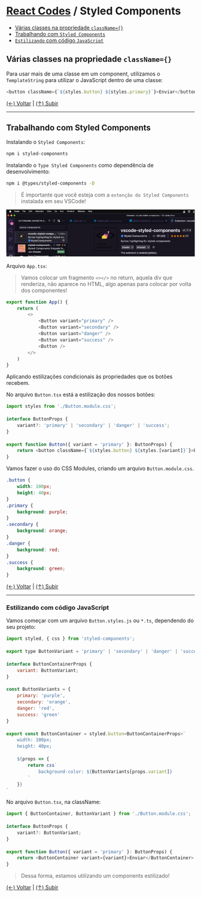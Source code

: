 # [React Codes](https://github.com/systemboys/React_Codes#react-codes "React Codes") / Styled Components

- [Várias classes na propriedade `className={}`](https://github.com/systemboys/React_Codes/tree/main/Styled%20Components#v%C3%A1rias-classes-na-propriedade-classname "Várias classes na propriedade className={}")
- [Trabalhando com `Styled Components`](https://github.com/systemboys/React_Codes/tree/main/Styled%20Components#trabalhando-com-styled-components "Trabalhando com Styled Components")
- [`Estilizando` com código `JavaScript`](https://github.com/systemboys/React_Codes/tree/main/Styled%20Components#estilizando-com-c%C3%B3digo-javascript "Estilizando com código JavaScript")

## Várias classes na propriedade `className={}`

Para usar mais de uma classe em um component, utilizamos o `TemplateString` para utilizar o JavaScript dentro de uma classe:

```javascript
<button className={`${styles.button} ${styles.primary}`}>Enviar</button>
```

[(&larr;) Voltar](https://github.com/systemboys/React_Codes#react-codes "Voltar ao Sumário") | 
[(&uarr;) Subir](https://github.com/systemboys/React_Codes/tree/main/Styled%20Components#react-codes--styled-components "Subir para o topo")


------------

## Trabalhando com Styled Components

Instalando o `Styled Components`:

```bash
npm i styled-components
```

Instalando o `Type Styled Components` como dependência de desenvolvimento:

```bash
npm i @types/styled-components -D
```

> É importante que você esteja com a `extenção do Styled Components` instalada em seu VSCode!

[![Extenção do Styled Components](https://github.com/systemboys/React_Codes/raw/main/Styled%20Components/images/vscode-styled-components.png "Extenção do Styled Components")](https://github.com/systemboys/React_Codes/raw/main/Styled%20Components/images/vscode-styled-components.png "Extenção do Styled Components")

Arquivo `App.tsx`:

> Vamos colocar um fragmento `<></>` no return, aquela div que renderiza, não aparece no HTML, algo apenas para colocar por volta dos componentes!

```javascript
export function App() {
    return (
        <>
            <Button variant="primary" />
            <Button variant="secondary" />
            <Button variant="danger" />
            <Button variant="success" />
            <Button />
        </>
    )
}
```

Aplicando estilizações condicionais às propriedades que os botões recebem.

No arquivo `Button.tsx` está a estilização dos nossos botões:

```javascript
import styles from './Button.module.css';

interface ButtonProps {
    variant?: 'primary' | 'secondary' | 'danger' | 'success';
}

export function Button({ variant = 'primary' }: ButtonProps) {
    return <button className={`${styles.button} ${styles.[variant]}`}>Enviar</button>
}
```

Vamos fazer o uso do CSS Modules, criando um arquivo `Button.module.css`.

```css
.button {
    width: 100px;
    height: 40px;
}
.primary {
    background: purple;
}
.secondary {
    background: orange;
}
.danger {
    background: red;
}
.success {
    background: green;
}
```

[(&larr;) Voltar](https://github.com/systemboys/React_Codes#react-codes "Voltar ao Sumário") | 
[(&uarr;) Subir](https://github.com/systemboys/React_Codes/tree/main/Styled%20Components#react-codes--styled-components "Subir para o topo")

------------

### Estilizando com código JavaScript

Vamos começar com um arquivo `Button.styles.js` ou `*.ts`, dependendo do seu projeto:

```javascript
import styled, { css } from 'styled-components';

export type ButtonVariant = 'primary' | 'secondary' | 'danger' | 'success';

interface ButtonContainerProps {
    variant: ButtonVariant;
}

const ButtonVariants = {
    primary: 'purple',
    secondary: 'orange',
    danger: 'red',
    success: 'green'
}

export const ButtonContainer = styled.button<ButtonContainerProps>`
    width: 100px;
    height: 40px;

    ${props => {
        return css`
            background-color: ${ButtonVariants[props.variant]}
        `
    }}
`
```

No arquivo `Button.tsx`, na className:

```javascript
import { ButtonContainer, ButtonVariant } from './Button.module.css';

interface ButtonProps {
    variant?: ButtonVariant;
}

export function Button({ variant = 'primary' }: ButtonProps) {
    return <ButtonContainer variant={variant}>Enviar</ButtonContainer>
}
```

> Dessa forma, estamos utilizando um components estilizado!

[(&larr;) Voltar](https://github.com/systemboys/React_Codes#react-codes "Voltar ao Sumário") | 
[(&uarr;) Subir](https://github.com/systemboys/React_Codes/tree/main/Styled%20Components#react-codes--styled-components "Subir para o topo")


